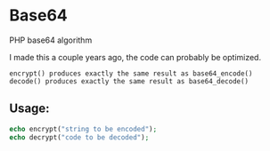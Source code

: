 # Base64
PHP base64 algorithm

I made this a couple years ago, the code can probably be optimized.
 
```
encrypt() produces exactly the same result as base64_encode()
decode() produces exactly the same result as base64_decode()
```


## Usage: 
```php
echo encrypt("string to be encoded");
echo decrypt("code to be decoded");
```
